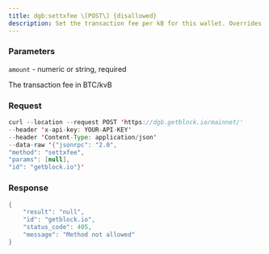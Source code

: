 ```yaml
---
title: dgb:settxfee \[POST\] {disallowed}
description: Set the transaction fee per kB for this wallet. Overrides the global-paytxfee command line parameter.Can be deactivated by passing 0 as the fee. In that case automatic feeselection will be used by default.
---
```


### Parameters


`amount` - numeric or string, required

The transaction fee in BTC/kvB

### Request

``` java
curl --location --request POST 'https://dgb.getblock.io/mainnet/' 
--header 'x-api-key: YOUR-API-KEY' 
--header 'Content-Type: application/json' 
--data-raw '{"jsonrpc": "2.0",
"method": "settxfee",
"params": [null],
"id": "getblock.io"}'
```

###  Response

``` java
{
    "result": "null",
    "id": "getblock.io",
    "status_code": 405,
    "message": "Method not allowed"
}
```


